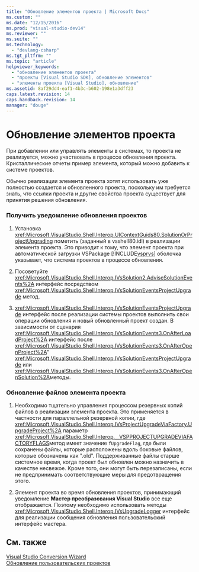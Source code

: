 ```yaml
---
title: "Обновление элементов проекта | Microsoft Docs"
ms.custom: ""
ms.date: "12/15/2016"
ms.prod: "visual-studio-dev14"
ms.reviewer: ""
ms.suite: ""
ms.technology: 
  - "devlang-csharp"
ms.tgt_pltfrm: ""
ms.topic: "article"
helpviewer_keywords: 
  - "обновление элементов проекта"
  - "проекты [Visual Studio SDK], обновление элементов"
  - "элементы проекта [Visual Studio], обновление"
ms.assetid: 8af29dd4-eaf1-4b3c-b602-198e1a3dff23
caps.latest.revision: 14
caps.handback.revision: 14
manager: "douge"
---
```

# Обновление элементов проекта
При добавлении или управлять элементы в системах, то проекта не реализуется, можно участвовать в процессе обновления проекта.  Кристаллические отчеты пример элемента, который можно добавить к системе проектов.  
  
 Обычно реализации элемента проекта хотят использовать уже полностью создается и обновленного проекта, поскольку им требуется знать, что ссылки проекта и другие свойства проекта существует для принятия решения обновления.  
  
### Получить уведомление обновления проектов  
  
1.  Установка <xref:Microsoft.VisualStudio.Shell.Interop.UIContextGuids80.SolutionOrProjectUpgrading> пометить \(заданный в vsshell80.idl\) в реализации элемента проекта.  Это приводит к тому, что элемент проекта при автоматической загрузки VSPackage [!INCLUDE[vsprvs](../assembler/masm/includes/vsprvs_md.md)] оболочка указывает, что система проектов в процессе обновления.  
  
2.  Посоветуйте <xref:Microsoft.VisualStudio.Shell.Interop.IVsSolution2.AdviseSolutionEvents%2A> интерфейс посредством  <xref:Microsoft.VisualStudio.Shell.Interop.IVsSolutionEventsProjectUpgrade> метод.  
  
3.  <xref:Microsoft.VisualStudio.Shell.Interop.IVsSolutionEventsProjectUpgrade> интерфейс после реализации системы проектов выполнить свои операции обновления и новый обновленный проект создан.  В зависимости от сценария <xref:Microsoft.VisualStudio.Shell.Interop.IVsSolutionEvents3.OnAfterLoadProject%2A> интерфейс после  <xref:Microsoft.VisualStudio.Shell.Interop.IVsSolutionEvents3.OnAfterOpenProject%2A>"  <xref:Microsoft.VisualStudio.Shell.Interop.IVsSolutionEventsProjectUpgrade> или  <xref:Microsoft.VisualStudio.Shell.Interop.IVsSolutionEvents3.OnAfterOpenSolution%2A>методы.  
  
### Обновление файлов элемента проекта  
  
1.  Необходимо тщательно управления процессом резервных копий файлов в реализации элемента проекта.  Это применяется в частности для параллельной резервной копии, где <xref:Microsoft.VisualStudio.Shell.Interop.IVsProjectUpgradeViaFactory.UpgradeProject%2A> параметр   <xref:Microsoft.VisualStudio.Shell.Interop.__VSPPROJECTUPGRADEVIAFACTORYFLAGS>метод имеет значение  `fUpgradeFlag`, где были сохранены файлы, которые расположены вдоль боковые файлов, которые обозначены как ".old".  Поддерживанные файлы старше системное время, когда проект был обновлен можно назначить в качестве несвежое.  Кроме того, они могут быть перезаписаны, если не предпринимать соответствующие меры для предотвращения этого.  
  
2.  Элемент проекта во время обновления проектов, принимающий уведомление **Мастер преобразования Visual Studio** все еще отображается.  Поэтому необходимо использовать методы <xref:Microsoft.VisualStudio.Shell.Interop.IVsUpgradeLogger> интерфейс для реализации сообщения обновления пользовательский интерфейс мастера.  
  
## См. также  
 [Visual Studio Conversion Wizard](http://msdn.microsoft.com/ru-ru/4acfd30e-c192-4184-a86f-2da5e4c3d83c)   
 [Обновление пользовательских проектов](../misc/upgrading-custom-projects.md)